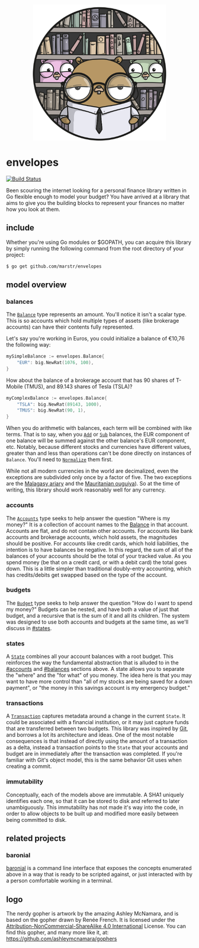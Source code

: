 <p align="center"><a href="./README.md#logo"><img src="https://github.com/ashleymcnamara/gophers/raw/4ddd92f3f0830f5d9a9eab50c410878249fe6515/NERDY.png" width="360"></a></p>

# envelopes
[![Build Status](https://travis-ci.org/marstr/envelopes.svg?branch=master)](https://travis-ci.org/marstr/envelopes)

Been scouring the internet looking for a personal finance library written in Go flexible enough to model your budget? 
You have arrived at a library that aims to give you the building blocks to represent your finances no matter how you 
look at them.

## include
Whether you're using Go modules or $GOPATH, you can acquire this library by simply running the following command from 
the root directory of your project:

``` bash
$ go get github.com/marstr/envelopes
```

## model overview

### balances

The [`Balance`](https://pkg.go.dev/github.com/marstr/envelopes?tab=doc#Balance) type represents an amount. You'll notice
it isn't a scalar type. This is so accounts which hold multiple types of assets (like brokerage accounts) can have their
contents fully represented.

Let's say you're working in Euros, you could initialize a balance of €10,76 the following way:

``` Go
mySimpleBalance := envelopes.Balance{
    "EUR": big.NewRat(1076, 100),
}
```

How about the balance of a brokerage account that has 90 shares of T-Mobile (TMUS), and 89.143 shares of Tesla (TSLA)?
 
``` Go
myComplexBalance := envelopes.Balance{
    "TSLA": big.NewRat(89143, 1000),
    "TMUS": big.NewRat(90, 1),
}
```

When you do arithmetic with balances, each term will be combined with like terms. That is to say, when you [`Add`](https://pkg.go.dev/github.com/marstr/envelopes?tab=doc#Balance.Add)
or [`Sub`](https://pkg.go.dev/github.com/marstr/envelopes?tab=doc#Balance.Sub) balances, the EUR component of one 
balance will be summed against the other balance's EUR component, etc. Notably, because different stocks and currencies 
have different values, greater than and less than operations can't be done directly on instances of `Balance`. You'll 
need to [`Normalize`](https://pkg.go.dev/github.com/marstr/envelopes?tab=doc#Balance.Normalize) them first.

While not all modern currencies in the world are decimalized, even the exceptions are subdivided only once by a factor 
of five. The two exceptions are the [Malagasy ariary](https://en.wikipedia.org/wiki/Malagasy_ariary) and the 
[Mauritanian ouguiya](https://en.wikipedia.org/wiki/Mauritanian_ouguiya)). So at the time of writing, this library 
should work reasonably well for any currency.

### accounts

The [`Accounts`](https://pkg.go.dev/github.com/marstr/envelopes?tab=doc#Accounts) type seeks to help answer the question
"Where is my money?" It is a collection of account names to the [Balance](#balances) in that account. Accounts are flat,
and do not contain other accounts. For accounts like bank accounts and brokerage accounts, which hold assets, the
magnitudes should be positive. For accounts like credit cards, which hold liabilities, the intention is to have balances
be negative. In this regard, the sum of all of the balances of your accounts should be the total of your tracked value.
As you spend money (be that on a credit card, or with a debit card) the total goes down. This is a little simpler than
traditional doubly-entry accounting, which has credits/debits get swapped based on the type of the account. 

### budgets

The [`Budget`](https://pkg.go.dev/github.com/marstr/envelopes?tab=doc#Budget) type seeks to help answer the question
"How do I want to spend my money?" Budgets can be nested, and have both a value of just that budget, and a recursive
that is the sum of it and all its children. The system was designed to use both accounts and budgets at the same time,
as we'll discuss in [#states](#states). 

### states

A [`State`](https://pkg.go.dev/github.com/marstr/envelopes?tab=doc#State) combines all your account balances with a root
budget. This reinforces the way the fundamental abstraction that is alluded to in the [#accounts](#accounts) and 
[#balances](#balances) sections above. A state allows you to separate the "where" and the "for what" of you money. The
idea here is that you may want to have more control than "all of my stocks are being saved for a down payment", or
"the money in this savings account is my emergency budget."

### transactions

A [`Transaction`](https://pkg.go.dev/github.com/marstr/envelopes?tab=doc#Transaction) captures metadata around a change 
in the current `State`. It could be associated with a financial institution, or it may just capture funds that are 
transferred between two budgets. This library was inspired by [Git](https://git-scm.com), and borrows a lot its 
architecture and ideas. One of the most notable consequences is that instead of directly using the amount of a
transaction as a delta, instead a transaction points to the `State` that your accounts and budget are in immediately 
after the transaction was completed. If you're familiar with Git's object model, this is the same behavior Git uses when
creating a commit.

### immutability

Conceptually, each of the models above are immutable. A SHA1 uniquely identifies each one, so that it can be stored to
disk and referred to later unambiguously. This immutability has not made it's way into the code, in order to allow
objects to be built up and modified more easily between being committed to disk.

## related projects

### baronial
[baronial](https://github.com/marstr/baronial/tree/master/README.md) is a command line interface that exposes the 
concepts enumerated above in a way that is ready to be scripted against, or just interacted with by a person comfortable
working in a terminal.

## logo

The nerdy gopher is artwork by the amazing Ashley McNamara, and is based on the gopher drawn by Renée French. It is 
licensed under the [
Attribution-NonCommercial-ShareAlike 4.0 International](https://github.com/ashleymcnamara/gophers/blob/4ddd92f3f0830f5d9a9eab50c410878249fe6515/LICENSE)
License. You can find this gopher, and many more like it, at: https://github.com/ashleymcnamara/gophers 